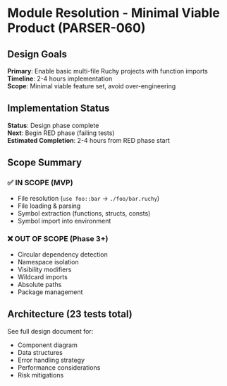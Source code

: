 # Module Resolution - Minimal Viable Product (PARSER-060)

## Design Goals

**Primary**: Enable basic multi-file Ruchy projects with function imports  
**Timeline**: 2-4 hours implementation  
**Scope**: Minimal viable feature set, avoid over-engineering  

## Implementation Status

**Status**: Design phase complete  
**Next**: Begin RED phase (failing tests)  
**Estimated Completion**: 2-4 hours from RED phase start  

## Scope Summary

### ✅ IN SCOPE (MVP)
- File resolution (`use foo::bar` → `./foo/bar.ruchy`)
- File loading & parsing
- Symbol extraction (functions, structs, consts)
- Symbol import into environment

### ❌ OUT OF SCOPE (Phase 3+)
- Circular dependency detection
- Namespace isolation  
- Visibility modifiers
- Wildcard imports
- Absolute paths
- Package management

## Architecture (23 tests total)

See full design document for:
- Component diagram
- Data structures
- Error handling strategy
- Performance considerations
- Risk mitigations

